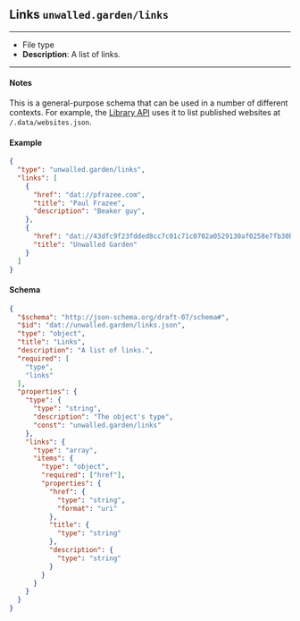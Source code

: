 ## Links `unwalled.garden/links`

---

 - File type
 - **Description**: A list of links.

---

#### Notes

This is a general-purpose schema that can be used in a number of different contexts.
For example, the [Library API](/api/dat) uses it to list published websites at `/.data/websites.json`.

#### Example

```json
{
  "type": "unwalled.garden/links",
  "links": [
    {
      "href": "dat://pfrazee.com",
      "title": "Paul Frazee",
      "description": "Beaker guy",
    },
    {
      "href": "dat://43dfc9f23fdded8cc7c01c71c0702a0529130af0258e7fb30bf5a0a3f73d69b3",
      "title": "Unwalled Garden"
    }
  ]
}
```

#### Schema

```json
{
  "$schema": "http://json-schema.org/draft-07/schema#",
  "$id": "dat://unwalled.garden/links.json",
  "type": "object",
  "title": "Links",
  "description": "A list of links.",
  "required": [
    "type",
    "links"
  ],
  "properties": {
    "type": {
      "type": "string",
      "description": "The object's type",
      "const": "unwalled.garden/links"
    },
    "links": {
      "type": "array",
      "items": {
        "type": "object",
        "required": ["href"],
        "properties": {
          "href": {
            "type": "string",
            "format": "uri"
          },
          "title": {
            "type": "string"
          },
          "description": {
            "type": "string"
          }
        }
      }
    }
  }
}
```